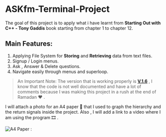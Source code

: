 # ASKfm-Terminal-Project

The goal of this project is to apply what i have learnt from **Starting Out with C++ - Tony Gaddis** book starting from chapter 1 to chapter 12.

## Main Features: 
1. Applying File System for **Storing** and **Retrieving** data from text files.
2. Signup / Login menus.
3. Ask , Answer & Delete questions.
4. Navigate easily through menus and superloop. 

> An Important Note: The version that is working properly is **[V.1.6](https://github.com/MonerMo/ASKfm-Terminal-Project/tree/V.1.6)** , I know that the 
code is not well documented and have a lot of comments because I was making this project in a rush at the end of Ramadan :hearts: .

I will attach a photo for an A4 paper :page_facing_up: that I used to graph the hierarchy and the return signals inside the project. Also , I will add a
link to a video where I am using the program :film_strip: .

![A4 Paper :](https://i.imgur.com/mc8NHG4.jpg) 

